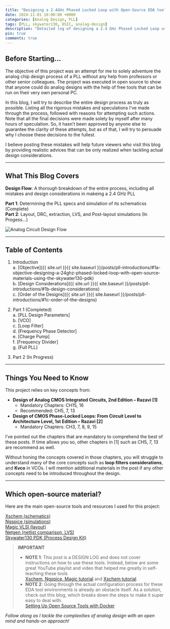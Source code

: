 ```yaml
---
title: "Designing a 2.4GHz Phased Locked Loop with Open-Source EDA tools"
date: 2024-11-01 10:00:00 +0000
categories: [Analog Design, PLL]
tags: [PLL, skywater130, OSIC, analog-design]
description: "Detailed log of designing a 2.4 GHz Phased Locked Loop using Skywater130 PDK with open-source tools, covering every step, mistake, and learning."
pin: true
comments: true
---
```


## Before Starting…
The objective of this project was an attempt for me to solely adventure the analog chip design process of a PLL without any help from professors or other senior colleagues. The project was executed in open source to show that anyone could do analog designs with the help of free tools that can be run on their very own personal PC.  
  
In this blog, I will try to describe the entire design process as truly as possible. Listing all the rigorous mistakes and speculations I’ve made through the process, followed with reasons for attempting such actions. Note that all the final decisions were made solely by myself after many hours of speculation. So, it hasn’t been approved by anyone else to guarantee the clarity of these attempts, but as of that, I will try to persuade why I choose these decisions to the fullest.  
  
I believe posting these mistakes will help future viewers who visit this blog by providing realistic advices that can be only realized when tackling actual design considerations.  

---

## What This Blog Covers
**Design Flow**: A thorough breakdown of the entire process, including all mistakes and design considerations in makeing a 2.4 GHz PLL  
   
 **Part 1**: Determining the PLL specs and simulation of its schematicss (Complete)  
 **Part 2**: Layout, DRC, extraction, LVS, and Post-layout simulations (In Progess...)  

<img src="{{site.url}}/images/analog_circuit_design_flow.png" alt="Analog Circuit Design Flow" style="display: block; margin: auto;" />


---


## Table of Contents

1. Introduction  
   a. [Objective]({{ site.url }}{{ site.baseurl }}/posts/pll-introductions/#1a-objective-designing-a-24ghz-phased-locked-loop-with-open-source-materials-using-the-skywater130-pdk)  
   b. [Design Considerations]({{ site.url }}{{ site.baseurl }}/posts/pll-introductions/#1b-design-considerations)  
   c. [Order of the Designs]({{ site.url }}{{ site.baseurl }}/posts/pll-introductions/#1c-order-of-the-designs)  

2. Part 1 (Completed)  
   a. [PLL Design Parameters]  
   b. [VCO]  
   c. [Loop Filter]  
   d. [Frequency Phase Detector]  
   e. [Charge Pump]  
   f. [Frequency Divider]  
   g. [Full PLL]  

3. Part 2 (In Progress)


---


## Things You Need to Know
This project relies on key concepts from:
- **Design of Analog CMOS Integrated Circuits, 2nd Edition – Razavi [1]**
  - Mandatory Chapters: CH15, 16
  - Recommended: CH5, 7, 13
- **Design of CMOS Phase-Locked Loops: From Circuit Level to Architecture Level, 1st Edition – Razavi [2]**
  - Mandatory Chapters: CH3, 7, 8, 9, 15

I’ve pointed out the chapters that are mandatory to comprehend the best of these posts. If time allows you so, other chapters in [1] such as CH5, 7, 13 are recommend as well.
  
Without honing the concepts covered in those chapters, you will struggle to understand many of the core concepts such as **loop filters considerations**, and **Kvco** in VCOs.
I will mention additional materials in the post if any other concepts need to be introduced throughout the design.


---
## Which open-source material?
Here are the main open-source tools and resources I used for this project:

  [Xschem (schematics)](https://xschem.sourceforge.io/stefan/index.html)  
  [Ngspice (simulations)](https://ngspice.sourceforge.io/)  
  [Magic VLSI (layout)](http://opencircuitdesign.com/magic/)  
  [Netgen (netlist comparison, LVS)](http://opencircuitdesign.com/netgen/)  
  [Skywater130 PDK (Process Design Kit)](https://skywater-pdk.readthedocs.io/en/main/)


> **IMPORTANT**  
>
> - **NOTE 1**: This post is a DESIGN LOG and does not cover instructions on how to use these tools. Instead, below are some great YouTube playlist and video that helped me greatly in self-teaching these tools  
>   [Xschem, Ngspice, Magic tutorial](https://www.youtube.com/playlist?list=PLgsDG5BJZpBTEUaxjfvYUiMPpUPU_vQpr) and [Xschem tutorial](https://www.youtube.com/watch?v=bYbkz8FXnsQ).
> - **NOTE 2**: Going through the actual configuration process for these EDA tool environments is already an obstacle itself. As a solution, check out this blog, which breaks down the steps to make it super easy to deal with.  
>   [Setting Up Open Source Tools with Docker](https://kwantaekim.github.io/2024/05/25/OSE-Docker/)  

*Follow along as I tackle the complexities of analog design with an open mind and hands-on approach!*